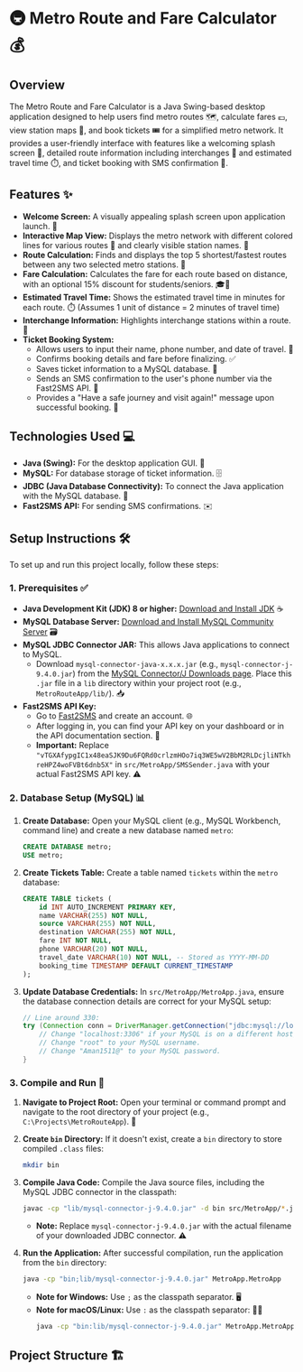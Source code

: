 # 🚇 Metro Route and Fare Calculator 💰

## Overview

The Metro Route and Fare Calculator is a Java Swing-based desktop application designed to help users find metro routes 🗺️, calculate fares 💷, view station maps 📍, and book tickets 🎟️ for a simplified metro network. It provides a user-friendly interface with features like a welcoming splash screen 👋, detailed route information including interchanges 🔄 and estimated travel time ⏱️, and ticket booking with SMS confirmation 📱.

## Features ✨

* **Welcome Screen:** A visually appealing splash screen upon application launch. 👋
* **Interactive Map View:** Displays the metro network with different colored lines for various routes 🌈 and clearly visible station names. 📍
* **Route Calculation:** Finds and displays the top 5 shortest/fastest routes between any two selected metro stations. 🚀
* **Fare Calculation:** Calculates the fare for each route based on distance, with an optional 15% discount for students/seniors. 🎓👵
* **Estimated Travel Time:** Shows the estimated travel time in minutes for each route. ⏱️ (Assumes 1 unit of distance = 2 minutes of travel time)
* **Interchange Information:** Highlights interchange stations within a route. 🔄
* **Ticket Booking System:**
    * Allows users to input their name, phone number, and date of travel. 📝
    * Confirms booking details and fare before finalizing. ✅
    * Saves ticket information to a MySQL database. 💾
    * Sends an SMS confirmation to the user's phone number via the Fast2SMS API. 💬
    * Provides a "Have a safe journey and visit again!" message upon successful booking. 🎉

## Technologies Used 💻

* **Java (Swing):** For the desktop application GUI. 🎨
* **MySQL:** For database storage of ticket information. 🗄️
* **JDBC (Java Database Connectivity):** To connect the Java application with the MySQL database. 🔗
* **Fast2SMS API:** For sending SMS confirmations. ✉️

## Setup Instructions 🛠️

To set up and run this project locally, follow these steps:

### 1. Prerequisites ✅

* **Java Development Kit (JDK) 8 or higher:** [Download and Install JDK](https://www.oracle.com/java/technologies/downloads/) ☕
* **MySQL Database Server:** [Download and Install MySQL Community Server](https://dev.mysql.com/downloads/mysql/) 🗃️
* **MySQL JDBC Connector JAR:** This allows Java applications to connect to MySQL.
    * Download `mysql-connector-java-x.x.x.jar` (e.g., `mysql-connector-j-9.4.0.jar`) from the [MySQL Connector/J Downloads page](https://dev.mysql.com/downloads/connector/j/). Place this `.jar` file in a `lib` directory within your project root (e.g., `MetroRouteApp/lib/`). 📥
* **Fast2SMS API Key:**
    * Go to [Fast2SMS](https://www.fast2sms.com/) and create an account. 🌐
    * After logging in, you can find your API key on your dashboard or in the API documentation section. 🔑
    * **Important:** Replace `"vTGXAfypgIC1x48eaSJK9Du6FQRd0crlzmHOo7iq3WE5wV2BbM2RLDcjliNTkhreHPZ4woFVBt6dnb5X"` in `src/MetroApp/SMSSender.java` with your actual Fast2SMS API key. ⚠️

### 2. Database Setup (MySQL) 📊

1.  **Create Database:** Open your MySQL client (e.g., MySQL Workbench, command line) and create a new database named `metro`:
    ```sql
    CREATE DATABASE metro;
    USE metro;
    ```

2.  **Create Tickets Table:** Create a table named `tickets` within the `metro` database:
    ```sql
    CREATE TABLE tickets (
        id INT AUTO_INCREMENT PRIMARY KEY,
        name VARCHAR(255) NOT NULL,
        source VARCHAR(255) NOT NULL,
        destination VARCHAR(255) NOT NULL,
        fare INT NOT NULL,
        phone VARCHAR(20) NOT NULL,
        travel_date VARCHAR(10) NOT NULL, -- Stored as YYYY-MM-DD
        booking_time TIMESTAMP DEFAULT CURRENT_TIMESTAMP
    );
    ```

3.  **Update Database Credentials:** In `src/MetroApp/MetroApp.java`, ensure the database connection details are correct for your MySQL setup:
    ```java
    // Line around 330:
    try (Connection conn = DriverManager.getConnection("jdbc:mysql://localhost:3306/metro", "root", "Aman1511@")) {
        // Change "localhost:3306" if your MySQL is on a different host/port.
        // Change "root" to your MySQL username.
        // Change "Aman1511@" to your MySQL password.
    }
    ```

### 3. Compile and Run 🚀

1.  **Navigate to Project Root:** Open your terminal or command prompt and navigate to the root directory of your project (e.g., `C:\Projects\MetroRouteApp`). 📁

2.  **Create `bin` Directory:** If it doesn't exist, create a `bin` directory to store compiled `.class` files:
    ```bash
    mkdir bin
    ```

3.  **Compile Java Code:** Compile the Java source files, including the MySQL JDBC connector in the classpath:
    ```bash
    javac -cp "lib/mysql-connector-j-9.4.0.jar" -d bin src/MetroApp/*.java
    ```
    * **Note:** Replace `mysql-connector-j-9.4.0.jar` with the actual filename of your downloaded JDBC connector. ⚠️

4.  **Run the Application:** After successful compilation, run the application from the `bin` directory:
    ```bash
    java -cp "bin;lib/mysql-connector-j-9.4.0.jar" MetroApp.MetroApp
    ```
    * **Note for Windows:** Use `;` as the classpath separator. 🖥️
    * **Note for macOS/Linux:** Use `:` as the classpath separator: 🍎🐧
        ```bash
        java -cp "bin:lib/mysql-connector-j-9.4.0.jar" MetroApp.MetroApp
        ```

## Project Structure 🏗️
